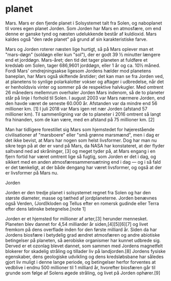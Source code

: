 
# planet 
Mars.
Mars er den fjerde planet i Solsystemet talt fra Solen, og naboplanet til vores egen planet Jorden. Som Jorden har Mars en atmosfære, om end denne er ganske tynd og næsten udelukkende består af kuldioxid. Mars kaldes også "den røde planet" på grund af sin karakteristiske farve.

Mars og Jorden roterer næsten lige hurtigt, så på Mars oplever man et "mars-døgn" (soldøgn eller kun "sol"), der er godt 39 ½ minutter længere end et jorddøgn. Mars-året; den tid det tager planeten at fuldføre et kredsløb om Solen, tager 686,9601 jorddøgn, eller 1 år og ca. 10½ måned. Fordi Mars' omdrejningsakse ligesom Jordens hælder mod planetens baneplan, har Mars også skiftende årstider; det kan man se fra Jorden ved, at planetens to synlige polarkalotter vokser og aftager i udbredelse, når det er henholdsvis vinter og sommer på de respektive halvkugler. Med omtrent 26 måneders mellemrum overhaler Jorden Mars indenom, så de to planeter står på linje i forhold til Solen. I august 2003 var Mars nærmere Jorden, end den havde været de seneste 60.000 år. Afstanden var da mindre end 56 millioner km. [1] I juli 2018 var Mars igen ret nær Jorden (afstand 57 millioner km). Til sammenligning var de to planeter i 2016 omtrent så langt fra hinanden, som de kan være, med en afstand på 75 millioner km. [2]

Man har tidligere forestillet sig Mars som hjemstedet for højerestående civilisationer af "marsboere" eller "små grønne marsmænd", men i dag er det ikke bevist, at Mars har nogen som helst livsformer. Dog har man nu sikre tegn på at der er vand på Mars, da NASA har konstateret, at der flyder saltvand ned ad skråninger, [3] og meget tyder på, at Mars engang i en fjern fortid har været omtrent lige så fugtig, som Jorden er det i dag, og sikkert med en anden atmosfæresammensætning end i dag — og i så fald er det tænkeligt, at der både dengang har været livsformer, og også at der er livsformer på Mars nu.


Jorden

Jorden er den tredje planet i solsystemet regnet fra Solen og har den største diameter, masse og tæthed af jordplaneterne. Jorden benævnes også Verden, (Jord)kloden og Tellus efter en romersk gudinde eller Terra efter dens latinske betegnelse.[note 1]

Jorden er et hjemsted for millioner af arter,[3] herunder mennesket. Planeten blev dannet for 4,54 milliarder år siden,[4][5][6][7] og livet fremkom på dens overflade inden for den første milliard år. Siden da har Jordens biosfære i betydelig grad ændret atmosfæren og andre abiotiske betingelser på planeten, så aerobiske organismer har kunnet udbrede sig. Derved er et ozonlag blevet dannet, som sammen med Jordens magnetfelt blokerer for skadelig stråling og tillader liv på landjorden.[8] Jordens fysiske egenskaber, dens geologiske udvikling og dens kredsløbsbane har således gjort liv muligt i denne lange periode, og betingelser herfor forventes at vedblive i endnu 500 millioner til 1 milliard år, hvorefter biosfæren går til grunde som følge af Solens øgede stråling, og livet på Jorden ophører.[9]

